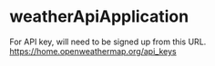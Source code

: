 # weatherApiApplication

For API key, will need to be signed up from this URL.
https://home.openweathermap.org/api_keys
